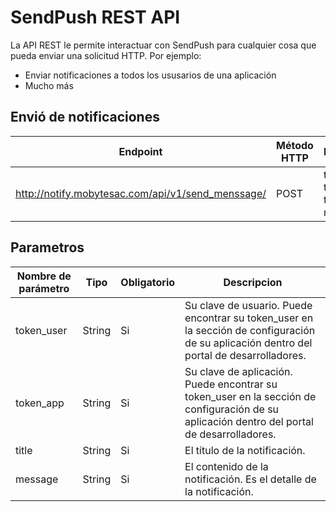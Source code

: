 # SendPush REST API
La API REST le permite interactuar con SendPush para cualquier cosa que pueda enviar una solicitud HTTP.
Por ejemplo:

* Enviar notificaciones a todos los ususarios de una aplicación
* Mucho más

## Envió de notificaciones

Endpoint | Método HTTP | Parametros
------------ | ------------- | ------------
http://notify.mobytesac.com/api/v1/send_menssage/ | POST | token_user, token_app, title, message

## Parametros

Nombre de parámetro | Tipo | Obligatorio | Descripcion
------------ | ------------- | ------------ | ----------
token_user | String | Si | Su clave de usuario. Puede encontrar su token_user en la sección de configuración de su aplicación                             dentro del portal de desarrolladores.
token_app | String | Si | Su clave de aplicación. Puede encontrar su token_user en la sección de configuración de su     aplicación dentro del portal de desarrolladores.
title | String | Si | El título de la notificación.
message | String | Si | El contenido de la notificación. Es el detalle de la notificación.

